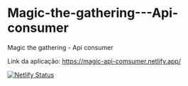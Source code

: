 # Magic-the-gathering---Api-consumer
Magic the gathering - Api consumer


Link da aplicação:
https://magic-api-comsumer.netlify.app/

[![Netlify Status](https://api.netlify.com/api/v1/badges/fc8f5b81-45a8-4de7-9eac-1847f1da9ff4/deploy-status)]([https://app.netlify.com/sites/magic-api-comsumer/deploys])
